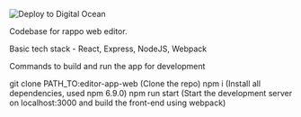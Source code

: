 ![Deploy to Digital Ocean](https://github.com/rappo-ai/editor-web-app/workflows/Deploy%20to%20Digital%20Ocean/badge.svg)

Codebase for rappo web editor.

Basic tech stack - React, Express, NodeJS, Webpack

Commands to build and run the app for development

git clone PATH_TO:editor-app-web (Clone the repo)
npm i (Install all dependencies, used npm 6.9.0)
npm run start (Start the development server on localhost:3000 and build the front-end using webpack)

